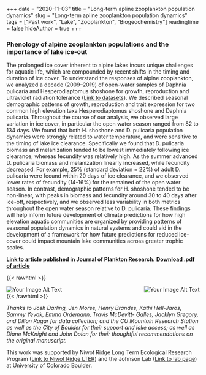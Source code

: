 +++
date = "2020-11-03"
title = "Long-term apline zooplankton population dynamics"
slug = "Long-term apline zooplankton population dynamics"
tags = ["Past work", "Lake",  "Zooplankton", "Biogeochemistry"]
readingtime = false
hideAuthor = true
+++


### Phenology of alpine zooplankton populations and the importance of lake ice-out

The prolonged ice cover inherent to alpine lakes incurs unique challenges for aquatic life, which are compounded by recent shifts in the timing and duration of ice cover. To understand the responses of alpine zooplankton, we analyzed a decade (2009–2019) of open-water samples of Daphnia pulicaria and Hesperodiaptomus shoshone for growth, reproduction and ultraviolet radiation tolerance ([Link to datasets](https://portal.edirepository.org/nis/mapbrowse?scope=knb-lter-nwt&identifier=161)). We described seasonal demographic patterns of growth, reproduction and trait expression for two common high elevation taxa Hesperodiaptomus shoshone and  Daphnia pulicaria. Throughout the course of our analysis, we observed large variation in ice cover, in particular the open water season ranged from 82 to 134 days. We found that both H. shoshone and D. pulicaria population dynamics were strongly related to water temperature, and were sensitive to the timing of lake ice clearance. Specifically we found that D. pulicaria biomass and melanization tended to be lowest immediately following ice clearance; whereas fecundity was relatively high. As the summer advanced D. pulicaria biomass and melanization linearly increased, while fecundity decreased. For example, 25% (standard deviation = 22%) of adult D. pulicaria were fecund within 20 days of ice clearance, and we observed lower rates of  fecundity (14-16%) for the remained of the open water season. In contrast, demographic patterns for H. shoshone tended to be non-linear, with peaks in biomass and fecundity around 30 to 40 days after ice-off, respectively, and we observed less variability in both metrics throughout the open water season relative to D. pulicaria. These findings will help inform future development of climate predictions for how high elevation aquatic communities are organized by providing patterns of seasonal population dynamics in natural systems and could aid in the development of a framework for how future predictions for reduced ice-cover could impact mountain lake communities across greater trophic scales.

**[Link to article](https://academic.oup.com/plankt/article/42/6/727/5952302) published in Journal of Plankton Research.**
**[Download .pdf of article](/Loria2020_PhenologyofAlpineZooplankton.pdf)**


{{< rawhtml >}}
  <p class="speshal-fancy-custom">
  </p>
  <div style="display: flex; justify-content: space-between;">
    <img src="/GLV_zoop.png" alt="Your Image Alt Text" style="max-width: 45%; height: auto; margin-right: 1%;">
    <img src="/KL_GLV.png" alt="Your Image Alt Text" style="max-width: 45%; height: auto; margin-left: 1%;">
  </div>
{{< /rawhtml >}}

*Thanks to Josh Darling, Jen Morse, Henry Brandes, Kathi Hell-Jaros, Sammy Yevak, Emma Ordemann, Travis McDevitt- Galles, Jacklyn Gregory, and Dillon Ragar for data collection; and the CU Mountain Research Station as well as the City of Boulder for their support and lake access; as well as Diane McKnight and John Dolan for their thoughtful recommendations on the original manuscript.*

This work was supported by Niwot Ridge Long Term Ecological Research Program ([Link to Niwot Ridge LTER](https://nwt.lternet.edu/research-overview)) and the Johnson Lab ([Link to lab page](https://www.colorado.edu/lab/johnson-laboratory/research/threats-alpine-lake-ecosystems)) at University of Colorado Boulder.  